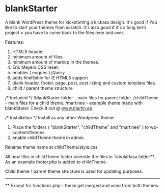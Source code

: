 blankStarter
============

A blank WordPress theme for kickstarting a kickass design.
It's good if You like to start your themes from scratch.
It's also good if it's a long term project = you have to come back to the files over and over.

Features:
1. HTML5 header.
2. minimum amount of files.
3. minimum amount of markup in the themes.
4. Eric Meyers CSS reset.
5. enables ( enques ) jQuery
6. adds html5shiv for IE HTML5 support
7. blank header, footer, page, post, post listing and custom template files.
8. child / parent theme structure 

/* Included */
/blankStarter folder - main files for parent folder.
/childTheme - main files for a child theme.
/martinee - example theme made with blankStarer. Check it out @ www.martin.ee

/* Installation */
Install as any other Wordpress theme:
1) Place the folders ( "blankStarter", "childTheme" and "martinee" ) to wp-content/themes.
2) enable childTheme theme in admin.

Rename theme name at childTheme/style.css

All new files in childTheme folder override the files in TabulaRasa folder**.
As an example footer.php is added to childTheme.

Child theme / parent theme structure is used for updating purposes.
___
** Except for functions.php - these get merged and used from both themes.





